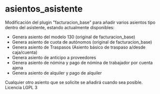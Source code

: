 # asientos_asistente

Modificación del plugin "facturacion_base" para añadir varios asientos tipo dentro del asistente, estando actualmente disponibles:

  - Genera asiento del modelo 130 (original de facturacion_base)
  - Genera asiento de cuota de autónomos (original de facturacion_base)
  - Genera asiento de Traspasos (Asiento básico de traspaso a/desde caja/cuenta)
  - Genera asiento de anticipo a proveedores
  - Genera asiento de nómina y pago de nómina de trabajador por cuenta ajena
  - Genera asiento de alquiler y pago de alquiler

Cualquier otro asiento que se solicite se añadirá cuando sea posible.
Licencia LGPL 3

